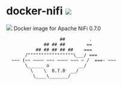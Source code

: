 # docker-nifi [![](https://images.microbadger.com/badges/version/xemuliam/docker-nifi.svg)](http://microbadger.com/images/xemuliam/docker-nifi "Get your own version badge on microbadger.com") 
[![](https://images.microbadger.com/badges/image/xemuliam/docker-nifi.svg)](http://microbadger.com/images/xemuliam/docker-nifi "Get your own image badge on microbadger.com")
Docker image for Apache NiFi 0.7.0

                        ##         .
                  ## ## ##        ==
               ## ## ## ## ##    ===
           /"""""""""""""""""\___/ ===
      ~~~ {~~ ~~~~ ~~~ ~~~~ ~~~ ~ /  ===- ~~~
           \______ o           __/
             \    \  0.7.0  __/
              \____\_______/

